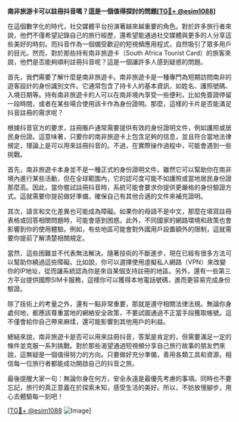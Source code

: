 **南非旅游卡可以註冊抖音嗎？這是一個值得探討的問題[[TG💪+ @esim1088](https://t.me/s/esim1088)]**

在這個數字化的時代，社交媒體平台扮演著越來越重要的角色。對於許多旅行者來說，他們不僅希望記錄自己的旅行經歷，還希望能通過社交媒體與更多的人分享這些美好的時刻。而抖音作為一個備受歡迎的短視頻應用程式，自然吸引了眾多用戶的目光。然而，對於那些持有南非旅遊卡（South Africa Tourist Card）的旅客來說，他們是否能夠順利註冊抖音呢？這是一個讓許多人感到疑惑的問題。

首先，我們需要了解什麼是南非旅遊卡。南非旅遊卡是一種專門為短期訪問南非的遊客設計的身份識別文件。它通常包含了持卡人的基本資訊，如姓名、護照號碼、入境日期等。持有南非旅遊卡的人可以在南非境內享受一些便利，比如免簽證停留一段時間，或者在某些場合使用該卡作為身份證明。那麼，這樣的卡片是否能滿足抖音註冊的需求呢？

根據抖音官方的要求，註冊賬戶通常需要提供有效的身份證明文件，例如護照或居民身份證。這意味著，只要你的南非旅遊卡上包含足夠的信息，並且符合當地法律規定，理論上是可以用來註冊抖音的。不過，在實際操作過程中，可能會遇到一些挑戰。

首先，南非旅遊卡本身並不是一種正式的身份證明文件。雖然它可以幫助你在南非境內進行某些活動，但在全球範圍內，它的認可度可能不如護照或當地居民身份證那麼高。因此，當你嘗試註冊抖音時，系統可能會要求你提供更嚴格的身份驗證方式。這就需要你提前做好準備，確保自己有其他合適的文件來補充證明。

其次，語言和文化差異也可能成為障礙。如果你的母語不是中文，那麼在填寫註冊表格或回答相關問題時，可能會感到困惑。此外，不同國家的網路環境和政策也會影響到你的使用體驗。例如，有些地區可能會對外國用戶設置額外的限制，這就需要你提前了解清楚相關規定。

當然，這些困難並不代表無法解決。隨著技術的不斷進步，現在已經有很多方法可以幫助你繞過這些障礙。比如說，你可以選擇使用虛擬私人網路（VPN）來改變你的IP地址，從而讓系統認為你是來自某個支持註冊的地區。另外，還有一些第三方平台提供國際SIM卡服務，這樣你可以獲得本地電話號碼，進而更容易完成身份驗證。

除了技術上的考量之外，還有一點非常重要，那就是遵守相關法律法規。無論你身處何地，都應該尊重當地的網絡安全政策，不要試圖通過不正當手段獲取帳號。這不僅會給你自己帶來麻煣，還可能影響到其他用戶的利益。

總結來說，南非旅遊卡是否可以用來註冊抖音，答案是肯定的，但需要滿足一定的條件並克服一系列挑戰。對於那些渴望通過短視頻分享自己旅行故事的朋友們來說，這無疑是一個值得努力的方向。只要做好充分準備，善用各類工具和資源，相信每一位旅行者都能成功開啟自己的抖音之旅。

最後提醒大家一句：無論你身在何方，安全永遠是最優先考慮的事項。同時也不要忘記，旅行的真正意義在於探索未知，感受生活的美好。所以，不妨放慢腳步，用心去體驗每一刻吧！

[[TG💪+ @esim1088](https://t.me/s/esim1088) ![Image](https://i.postimg.cc/4NQfJmqS/Snipaste-2025-05-13-00-14-12.png)]